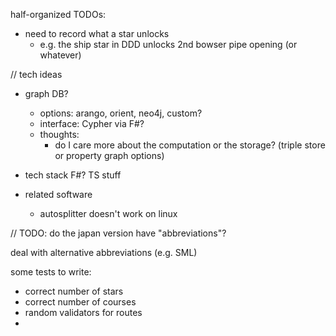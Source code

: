 
half-organized TODOs:
- need to record what a star unlocks
    - e.g. the ship star in DDD unlocks 2nd bowser pipe opening (or whatever)

// tech ideas
- graph DB?
    - options: arango, orient, neo4j, custom?
    - interface: Cypher via F#?
    - thoughts:
        - do I care more about the computation or the storage?
            (triple store or property graph options)
            
- tech stack
    F#?
    TS stuff

- related software
    - autosplitter
        doesn't work on linux


// TODO: do the japan version have "abbreviations"?


deal with alternative abbreviations (e.g. SML)



some tests to write:
- correct number of stars
- correct number of courses
- random validators for routes
- 